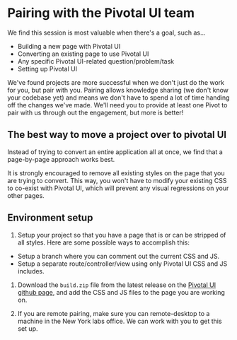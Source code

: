# Pairing with the Pivotal UI team

We find this session is most valuable when there's a goal, such as...

* Building a new page with Pivotal UI
* Converting an existing page to use Pivotal UI
* Any specific Pivotal UI-related question/problem/task
* Setting up Pivotal UI

We've found projects are more successful when we don't just do the work for you, but pair with you.
Pairing allows knowledge sharing (we don't know your codebase yet) and means we don't have to spend a
lot of time handing off the changes we've made. We'll need you to provide at least one Pivot to pair
with us through out the engagement, but more is better!

## The best way to move a project over to pivotal UI

Instead of trying to convert an entire application all at once, we find that a page-by-page approach works best.

It is strongly encouraged to remove all existing styles on the page that you are trying to convert.
This way, you won't have to modify your existing CSS to co-exist with Pivotal UI, 
which will prevent any visual regressions on your other pages.

## Environment setup

1. Setup your project so that you have a page that is or can be stripped of all styles.
Here are some possible ways to accomplish this:
  - Setup a branch where you can comment out the current CSS and JS.
  - Setup a separate route/controller/view using only Pivotal UI CSS and JS includes.

1. Download the `build.zip` file from the latest release on the
[Pivotal UI github page](https://github.com/pivotal-cf/pivotal-ui/releases/),
and add the CSS and JS files to the page you are working on.

1. If you are remote pairing, make sure you can remote-desktop to a machine in the New York labs office.
We can work with you to get this set up.
